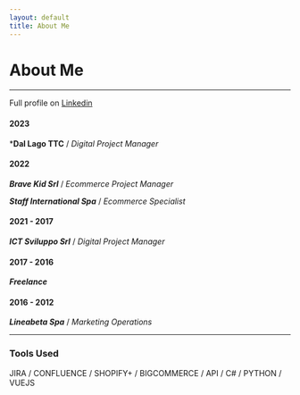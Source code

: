 ```yaml
---
layout: default
title: About Me
---
```

# About Me

---

Full profile on [Linkedin](https://www.linkedin.com/in/enrico-capitanio/ "Enrico Capitanio Linkedin Profile")

#### 2023
***Dal Lago TTC** / *Digital Project Manager*

#### 2022
***Brave Kid Srl*** / *Ecommerce Project Manager*

***Staff International Spa*** / *Ecommerce Specialist*

#### 2021 - 2017
***ICT Sviluppo Srl*** / *Digital Project Manager*

#### 2017 - 2016
***Freelance***

#### 2016 - 2012
***Lineabeta Spa*** / *Marketing Operations*

---
### Tools Used

JIRA / CONFLUENCE / SHOPIFY+ / BIGCOMMERCE / API / C# / PYTHON / VUEJS